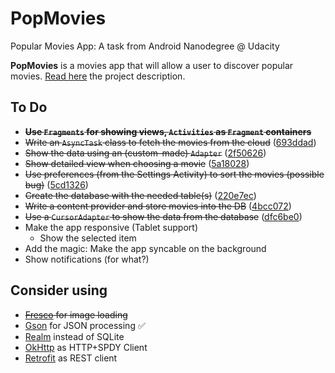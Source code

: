 # PopMovies
Popular Movies App: A task from Android Nanodegree @ Udacity

**PopMovies** is a movies app that will allow a user to discover popular movies. [Read here](https://docs.google.com/document/d/1gtXUu1nzLGWrGfVCD6tEA0YHoYA9UNyT2yByqjJemp8/pub?embedded=true) the project description.

## To Do
  - ~~**Use `Fragments` for showing views, `Activities` as `Fragment` containers**~~
  - ~~Write an `AsyncTask` class to fetch the movies from the cloud~~ ([693ddad](http://git.io/vOl7N))
  - ~~Show the data using an (custom-made) `Adapter`~~ ([2f50626](http://git.io/vOl5e))
  - ~~Show detailed view when choosing a movie~~ ([5a18028](http://git.io/vOl5I))
  - ~~Use preferences (from the Settings Activity) to sort the movies (possible bug)~~ ([5cd1326](http://git.io/vOl5m))
  - ~~Create the database with the needed table(s)~~ ([220e7ec](http://git.io/vOl5Z))
  - ~~Write a content provider and store movies into the DB~~ ([4bcc072](http://git.io/vOl5B))
  - ~~Use a `CursorAdapter` to show the data from the database~~ ([dfc6be0](http://git.io/vOl5g))
  - Make the app responsive (Tablet support)
    - Show the selected item
  - Add the magic: Make the app syncable on the background
  - Show notifications (for what?)


## Consider using
  - ~~[Fresco](http://frescolib.org/) for image loading~~
  - [Gson](https://github.com/google/gson) for JSON processing :white_check_mark:
  - [Realm](https://realm.io/docs/java) instead of SQLite
  - [OkHttp](http://square.github.io/okhttp/) as HTTP+SPDY Client
  - [Retrofit](http://square.github.io/retrofit/) as REST client
